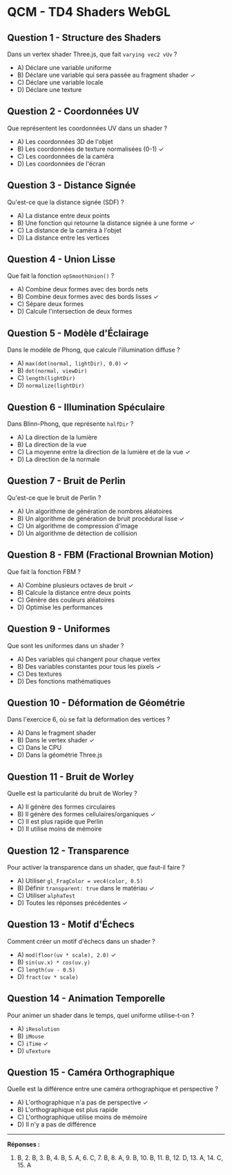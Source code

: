 # QCM - TD4 Shaders WebGL

## Question 1 - Structure des Shaders
Dans un vertex shader Three.js, que fait `varying vec2 vUv` ?
- A) Déclare une variable uniforme
- B) Déclare une variable qui sera passée au fragment shader ✓
- C) Déclare une variable locale
- D) Déclare une texture

## Question 2 - Coordonnées UV
Que représentent les coordonnées UV dans un shader ?
- A) Les coordonnées 3D de l'objet
- B) Les coordonnées de texture normalisées (0-1) ✓
- C) Les coordonnées de la caméra
- D) Les coordonnées de l'écran

## Question 3 - Distance Signée
Qu'est-ce que la distance signée (SDF) ?
- A) La distance entre deux points
- B) Une fonction qui retourne la distance signée à une forme ✓
- C) La distance de la caméra à l'objet
- D) La distance entre les vertices

## Question 4 - Union Lisse
Que fait la fonction `opSmoothUnion()` ?
- A) Combine deux formes avec des bords nets
- B) Combine deux formes avec des bords lisses ✓
- C) Sépare deux formes
- D) Calcule l'intersection de deux formes

## Question 5 - Modèle d'Éclairage
Dans le modèle de Phong, que calcule l'illumination diffuse ?
- A) `max(dot(normal, lightDir), 0.0)` ✓
- B) `dot(normal, viewDir)`
- C) `length(lightDir)`
- D) `normalize(lightDir)`

## Question 6 - Illumination Spéculaire
Dans Blinn-Phong, que représente `halfDir` ?
- A) La direction de la lumière
- B) La direction de la vue
- C) La moyenne entre la direction de la lumière et de la vue ✓
- D) La direction de la normale

## Question 7 - Bruit de Perlin
Qu'est-ce que le bruit de Perlin ?
- A) Un algorithme de génération de nombres aléatoires
- B) Un algorithme de génération de bruit procédural lisse ✓
- C) Un algorithme de compression d'image
- D) Un algorithme de détection de collision

## Question 8 - FBM (Fractional Brownian Motion)
Que fait la fonction FBM ?
- A) Combine plusieurs octaves de bruit ✓
- B) Calcule la distance entre deux points
- C) Génère des couleurs aléatoires
- D) Optimise les performances

## Question 9 - Uniformes
Que sont les uniformes dans un shader ?
- A) Des variables qui changent pour chaque vertex
- B) Des variables constantes pour tous les pixels ✓
- C) Des textures
- D) Des fonctions mathématiques

## Question 10 - Déformation de Géométrie
Dans l'exercice 6, où se fait la déformation des vertices ?
- A) Dans le fragment shader
- B) Dans le vertex shader ✓
- C) Dans le CPU
- D) Dans la géométrie Three.js

## Question 11 - Bruit de Worley
Quelle est la particularité du bruit de Worley ?
- A) Il génère des formes circulaires
- B) Il génère des formes cellulaires/organiques ✓
- C) Il est plus rapide que Perlin
- D) Il utilise moins de mémoire

## Question 12 - Transparence
Pour activer la transparence dans un shader, que faut-il faire ?
- A) Utiliser `gl_FragColor = vec4(color, 0.5)`
- B) Définir `transparent: true` dans le matériau ✓
- C) Utiliser `alphaTest`
- D) Toutes les réponses précédentes ✓

## Question 13 - Motif d'Échecs
Comment créer un motif d'échecs dans un shader ?
- A) `mod(floor(uv * scale), 2.0)` ✓
- B) `sin(uv.x) * cos(uv.y)`
- C) `length(uv - 0.5)`
- D) `fract(uv * scale)`

## Question 14 - Animation Temporelle
Pour animer un shader dans le temps, quel uniforme utilise-t-on ?
- A) `iResolution`
- B) `iMouse`
- C) `iTime` ✓
- D) `uTexture`

## Question 15 - Caméra Orthographique
Quelle est la différence entre une caméra orthographique et perspective ?
- A) L'orthographique n'a pas de perspective ✓
- B) L'orthographique est plus rapide
- C) L'orthographique utilise moins de mémoire
- D) Il n'y a pas de différence

---

**Réponses :**
1. B, 2. B, 3. B, 4. B, 5. A, 6. C, 7. B, 8. A, 9. B, 10. B, 11. B, 12. D, 13. A, 14. C, 15. A
